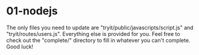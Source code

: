 # 01-nodejs

The only files you need to update are "tryit/public/javascripts/script.js" and "tryit/routes/users.js".
Everything else is provided for you. Feel free to check out the "complete/" directory to fill in whatever you can't complete.
Good luck!
